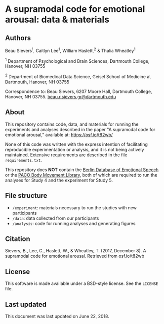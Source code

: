 # A supramodal code for emotional arousal: data & materials

## Authors

Beau Sievers<sup>1</sup>, Caitlyn Lee<sup>1</sup>, William Haslett,<sup>2</sup> & Thalia Wheatley<sup>1</sup>

<sup>1</sup> Department of Psychological and Brain Sciences, Dartmouth College, Hanover, NH 03755

<sup>2</sup> Department of Biomedical Data Science, Geisel School of Medicine at Dartmouth, Hanover, NH 03755

Correspondence to: Beau Sievers, 6207 Moore Hall, Dartmouth College, Hanover, NH 03755. beau.r.sievers.gr@dartmouth.edu

## About

This repository contains code, data, and materials for running the experiments and analyses described in the paper "A supramodal code for emotional arousal," available at: https://osf.io/t82wb/

None of this code was written with the express intention of facilitating reproducible experimentation or analysis, and it is not being actively maintained. Extensive requirements are described in the file `requirements.txt`.

This repository does **NOT** contain the [Berlin Database of Emotional Speech](http://emodb.bilderbar.info/start.html) or the [PACO Body Movement Library](http://paco.psy.gla.ac.uk/index.php/res/download-data/viewcategory/5-body-movement-library), both of which are required to run the analyses for Study 4 and the experiment for Study 5.

## File structure

- `/experiment`: materials necessary to run the studies with new participants
- `/data`: data collected from our participants
- `/analysis`: code for running analyses and generating figures

## Citation

Sievers, B., Lee, C., Haslett, W., & Wheatley, T. (2017, December 8). A supramodal code for emotional arousal. Retrieved from osf.io/t82wb

## License

This software is made available under a BSD-style license. See the `LICENSE` file.

## Last updated

This document was last updated on June 22, 2018.
